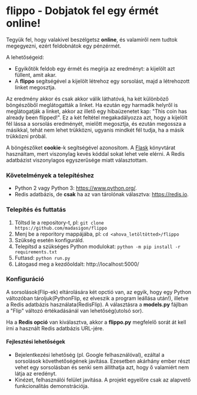# flippo - Dobjatok fel egy érmét online!
Tegyük fel, hogy valakivel beszélgetsz **online**, és valamiről nem tudtok megegyezni, ezért feldobnátok egy pénzérmét.

A lehetőségeid:
 - Egyikőtök feldob egy érmét és megírja az eredményt: a kijelölt azt füllent, amit akar.
 - A **flippo** segítségével a kijelölt létrehoz egy sorsolást, majd a létrehozott linket megosztja.

Az eredmény akkor és csak akkor válik láthatóvá, ha két különböző böngészőből meglátogatták a linket. Ha ezután egy harmadik helyről is meglátogatják a linket, akkor az illető egy hibaüzenetet kap: "This coin has already been flipped!".
Ez a két feltétel megakadályozza azt, hogy a kijelölt fél lássa a sorsolás eredményét, mielőtt megosztja, és ezután megossza a másikkal, tehát nem lehet trükközni, ugyanis mindkét fél tudja, ha a másik trükközni próbál.

A böngészőket **cookie**-k segítségével azonosítom. A [Flask](http://flask.pocoo.org/) könyvtárat használtam, mert viszonylag kevés kóddal sokat lehet vele elérni. A Redis adatbázist viszonylagos egyszerűsége miatt választottam.

### Követelmények a telepítéshez
 - Python 2 vagy Python 3: https://www.python.org/. 
 - Redis adatbázis, de **csak** ha az van tárolónak választva: https://redis.io.

### Telepítés és futtatás
 1. Töltsd le a repository-t, pl: `git clone https://github.com/madasigon/flippo`
 2. Menj be a reporitory mappájába, pl: `cd <ahova_letöltötted>/flippo`
 3. Szükség esetén konfiguráld.
 3. Telepítsd a szükséges Python modulokat: `python -m pip install -r requirements.txt`
 5. Futtasd: `python run.py`
 6. Látogasd meg a kezdőoldalt: http://localhost:5000/

### Konfiguráció
A sorsolások(Flip-ek) eltárolására két opctió van, az egyik, hogy egy Python változóban tároljuk(PythonFlip, ez elveszik a program leállása után!), illetve a Redis adatbázis használata(RedisFlip). A választásra a **models.py** fájlban a "Flip" változó értékadásánál van lehetőség(utolsó sor).

Ha a **Redis opció** van kiválasztva, akkor a **flippo.py** megfelelő sorát át kell írni a használt Redis adatbázis URL-jére.

#### Fejlesztési lehetőségek
 - Bejelentkezési lehetőség (pl. Google felhasználóval), ezáltal a sorsolások követhetőségének javítása. Ezesetben akárhány ember részt vehet egy sorsolásban és senki sem állíthatja azt, hogy ő valamiért nem látja az eredényt.
 - Kinézet, felhasználói felület javítása. A projekt egyelőre csak az alapvető funkcionalitás demonstrációja.
